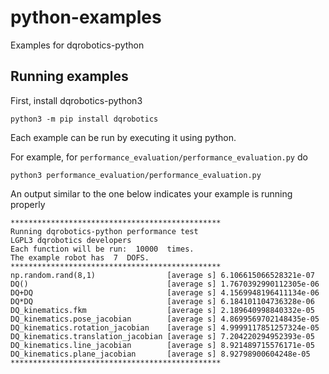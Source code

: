 # python-examples
Examples for dqrobotics-python

## Running examples

First, install dqrobotics-python3

```
python3 -m pip install dqrobotics
```

Each example can be run by executing it using python. 

For example, for `performance_evaluation/performance_evaluation.py` do
```
python3 performance_evaluation/performance_evaluation.py
```

An output similar to the one below indicates your example is running properly
```
***********************************************
Running dqrobotics-python performance test
LGPL3 dqrobotics developers               
Each function will be run:  10000  times.
The example robot has  7  DOFS.
***********************************************
np.random.rand(8,1)                [average s] 6.106615066528321e-07
DQ()                               [average s] 1.7670392990112305e-06
DQ+DQ                              [average s] 4.1569948196411134e-06
DQ*DQ                              [average s] 6.184101104736328e-06
DQ_kinematics.fkm                  [average s] 2.189640998840332e-05
DQ_kinematics.pose_jacobian        [average s] 4.8699569702148435e-05
DQ_kinematics.rotation_jacobian    [average s] 4.9999117851257324e-05
DQ_kinematics.translation_jacobian [average s] 7.204220294952393e-05
DQ_kinematics.line_jacobian        [average s] 8.921489715576171e-05
DQ_kinematics.plane_jacobian       [average s] 8.92798900604248e-05
***********************************************
```
